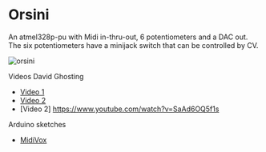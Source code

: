 Orsini
======

An atmel328p-pu with Midi in-thru-out, 6 potentiometers and a DAC out.
The six potentiometers have a minijack switch that can be controlled by CV.

![orsini](https://user-images.githubusercontent.com/6823868/29380198-2f4f556e-82c5-11e7-9e20-f05cb71f9899.jpg)

Videos David Ghosting
- [Video 1](https://www.youtube.com/watch?v=QPaGWW7q3iw)
- [Video 2](https://www.youtube.com/watch?v=FKTxtArhNdU)
- [Video 2] https://www.youtube.com/watch?v=SaAd6OQ5f1s

Arduino sketches

- [MidiVox](https://github.com/averia/Orsini/tree/master/software/MidiVox_Orsini)


